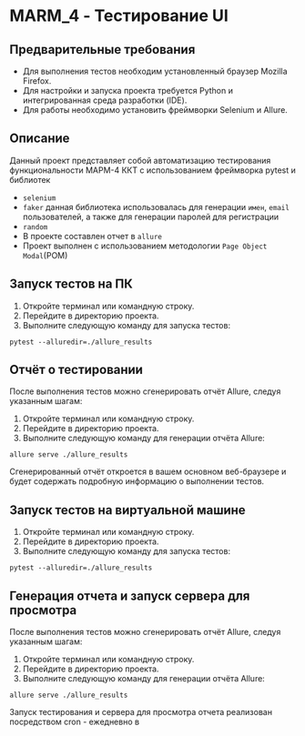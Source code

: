 # MARM_4 - Тестирование UI

## Предварительные требования
- Для выполнения тестов необходим установленный браузер Mozilla Firefox.
- Для настройки и запуска проекта требуется Python и интегрированная среда разработки (IDE).
- Для работы необходимо установить фреймворки Selenium и Allure.



## Описание

Данный проект представляет собой автоматизацию тестирования функциональности МАРМ-4 ККТ с использованием фреймворка pytest и библиотек
- `selenium`
- `faker` данная библиотека использовалась для генерации `имен`, `email` пользователей, а также для генерации паролей для регистрации
- `random` 
- В проекте составлен отчет в `allure` 
- Проект выполнен с использованием методологии `Page Object Modal`(POM)


## Запуск тестов на ПК

1. Откройте терминал или командную строку.
2. Перейдите в директорию проекта.
3. Выполните следующую команду для запуска тестов:

`pytest --alluredir=./allure_results`

## Отчёт о тестировании

После выполнения тестов можно сгенерировать отчёт Allure, следуя указанным шагам:
1. Откройте терминал или командную строку.
2. Перейдите в директорию проекта.
3. Выполните следующую команду для генерации отчёта Allure:

`allure serve ./allure_results`

Сгенерированный отчёт откроется в вашем основном веб-браузере и будет содержать подробную информацию о выполнении тестов.


## Запуск тестов на виртуальной машине

1. Откройте терминал или командную строку.
2. Перейдите в директорию проекта.
3. Выполните следующую команду для запуска тестов:

`pytest --alluredir=./allure_results`

## Генерация отчета и запуск сервера для просмотра

После выполнения тестов можно сгенерировать отчёт Allure, следуя указанным шагам:
1. Откройте терминал или командную строку.
2. Перейдите в директорию проекта.
3. Выполните следующую команду для генерации отчёта Allure:

`allure serve ./allure_results`

Запуск тестирования и сервера для просмотра отчета реализован посредством cron - ежедневно в 